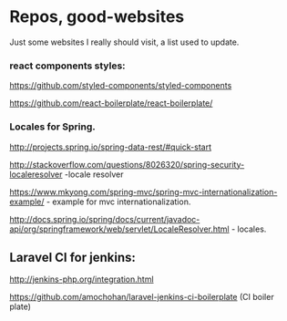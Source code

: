 # Repos, good-websites

Just some websites I really should visit, a list used to update.

### react components styles:

https://github.com/styled-components/styled-components

https://github.com/react-boilerplate/react-boilerplate/

### Locales for Spring.
http://projects.spring.io/spring-data-rest/#quick-start

http://stackoverflow.com/questions/8026320/spring-security-localeresolver   -locale resolver

https://www.mkyong.com/spring-mvc/spring-mvc-internationalization-example/  - example for mvc internationalization.

http://docs.spring.io/spring/docs/current/javadoc-api/org/springframework/web/servlet/LocaleResolver.html - locales.


## Laravel CI for jenkins:
http://jenkins-php.org/integration.html

https://github.com/amochohan/laravel-jenkins-ci-boilerplate  (CI boiler plate) 
